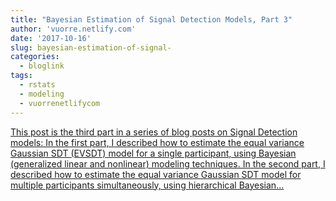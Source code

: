 ```yaml
---
title: "Bayesian Estimation of Signal Detection Models, Part 3"
author: 'vuorre.netlify.com'
date: '2017-10-16'
slug: bayesian-estimation-of-signal-
categories:
  - bloglink
tags:
  - rstats
  - modeling
  - vuorrenetlifycom
---
```


[This post is the third part in a series of blog posts on Signal Detection models: In the first part, I described how to estimate the equal variance Gaussian SDT (EVSDT) model for a single participant, using Bayesian (generalized linear and nonlinear) modeling techniques. In the second part, I described how to estimate the equal variance Gaussian SDT model for multiple participants simultaneously, using hierarchical Bayesian...<click to read more>](https://vuorre.netlify.com/post/2017/bayesian-estimation-of-signal-detection-theory-models-part-3/)

